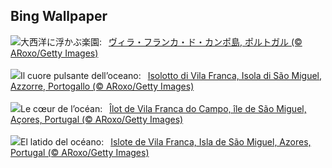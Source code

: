 ## Bing Wallpaper
![](https://www.bing.com/th?id=OHR.SanMiguelAzores_JA-JP3142066706_UHD.jpg&w=1000)大西洋に浮かぶ楽園:&nbsp;&ensp;[ヴィラ・フランカ・ド・カンポ島, ポルトガル (© ARoxo/Getty Images)](https://www.bing.com/th?id=OHR.SanMiguelAzores_JA-JP3142066706_UHD.jpg)
<br><br/>
![](https://www.bing.com/th?id=OHR.SanMiguelAzores_IT-IT5812547329_UHD.jpg&w=1000)Il cuore pulsante dell’oceano:&nbsp;&ensp;[Isolotto di Vila Franca, Isola di São Miguel, Azzorre, Portogallo (© ARoxo/Getty Images)](https://www.bing.com/th?id=OHR.SanMiguelAzores_IT-IT5812547329_UHD.jpg)
<br><br/>
![](https://www.bing.com/th?id=OHR.SanMiguelAzores_FR-FR4225614562_UHD.jpg&w=1000)Le cœur de l’océan:&nbsp;&ensp;[Îlot de Vila Franca do Campo, île de São Miguel, Açores, Portugal (© ARoxo/Getty Images)](https://www.bing.com/th?id=OHR.SanMiguelAzores_FR-FR4225614562_UHD.jpg)
<br><br/>
![](https://www.bing.com/th?id=OHR.SanMiguelAzores_ES-ES2993664759_UHD.jpg&w=1000)El latido del océano:&nbsp;&ensp;[Islote de Vila Franca, Isla de São Miguel, Azores, Portugal (© ARoxo/Getty Images)](https://www.bing.com/th?id=OHR.SanMiguelAzores_ES-ES2993664759_UHD.jpg)
<br><br/>
